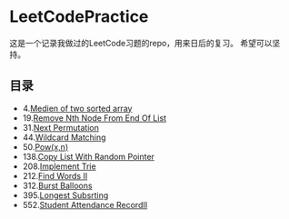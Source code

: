 # LeetCodePractice
这是一个记录我做过的LeetCode习题的repo，用来日后的复习。
希望可以坚持。
## 目录
- 4.[Medien of two sorted array](MedienOfTwoSortedArray.cpp)
- 19.[Remove Nth Node From End Of List](RemoveNthNodeFromEndOfList.cpp)
- 31.[Next Permutation](nextPermutation.cpp)
- 44.[Wildcard Matching](WildcardMatching.cpp)
- 50.[Pow(x,n)](Powx&n.cpp)
- 138.[Copy List With Random Pointer](CopyListWithRandomPointer.cpp)
- 208.[Implement Trie](ImplementTrie.cpp)
- 212.[Find Words II](FindWordsII.cpp)
- 312.[Burst Balloons](BurstBolloons.cpp)
- 395.[Longest Subsrting](LongestSubString.cpp)
- 552.[Student Attendance RecordII](StudentAttendanceRecordII.cpp)

